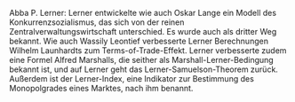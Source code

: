 Abba P. Lerner: Lerner entwickelte wie auch Oskar Lange ein Modell des Konkurrenzsozialismus, das sich von der reinen Zentralverwaltungswirtschaft unterschied. Es wurde auch als dritter Weg bekannt. Wie auch Wassily Leontief verbesserte Lerner Berechnungen Wilhelm Launhardts zum Terms-of-Trade-Effekt. Lerner verbesserte zudem eine Formel Alfred Marshalls, die seither als Marshall-Lerner-Bedingung bekannt ist, und auf Lerner geht das Lerner-Samuelson-Theorem zurück. Außerdem ist der Lerner-Index, eine Indikator zur Bestimmung des Monopolgrades eines Marktes, nach ihm benannt.
